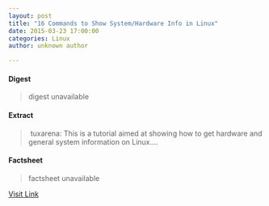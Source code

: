 ```yaml
---
layout: post
title: "16 Commands to Show System/Hardware Info in Linux"
date: 2015-03-23 17:00:00
categories: Linux
author: unknown author

---
```



#### Digest
>digest unavailable

#### Extract
>&nbsp;tuxarena: This is a tutorial aimed at showing how to get hardware and general system information on Linux....

#### Factsheet
>factsheet unavailable

[Visit Link](http://www.linuxtoday.com/upload/16-commands-to-show-systemhardware-info-in-linux-150322151510.html)



